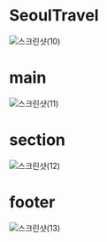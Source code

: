 # SeoulTravel
![스크린샷(10)](https://user-images.githubusercontent.com/62008219/188758122-bee9fa79-f6c3-499f-9256-85057ce0d3dd.png)

# main
![스크린샷(11)](https://user-images.githubusercontent.com/62008219/188758148-73158d0c-5ef2-4f2d-ba6b-e7c7b3edc442.png)

# section
![스크린샷(12)](https://user-images.githubusercontent.com/62008219/188758150-023ef924-a7d9-4a08-8b59-fd2a17d10366.png)

# footer
![스크린샷(13)](https://user-images.githubusercontent.com/62008219/188758156-71857540-ce57-4539-8f6c-eb1ff1942944.png)
